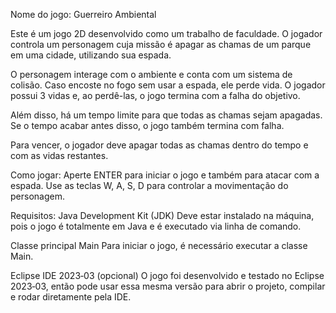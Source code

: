 Nome do jogo: Guerreiro Ambiental

Este é um jogo 2D desenvolvido como um trabalho de faculdade. O jogador controla um personagem cuja missão é apagar as chamas de um parque em uma cidade, utilizando sua espada.

O personagem interage com o ambiente e conta com um sistema de colisão. Caso encoste no fogo sem usar a espada, ele perde vida. O jogador possui 3 vidas e, ao perdê-las, o jogo termina com a falha do objetivo.

Além disso, há um tempo limite para que todas as chamas sejam apagadas. Se o tempo acabar antes disso, o jogo também termina com falha.

Para vencer, o jogador deve apagar todas as chamas dentro do tempo e com as vidas restantes.

Como jogar:
Aperte ENTER para iniciar o jogo e também para atacar com a espada.
Use as teclas W, A, S, D para controlar a movimentação do personagem.

Requisitos:
Java Development Kit (JDK)
Deve estar instalado na máquina, pois o jogo é totalmente em Java e é executado via linha de comando.

Classe principal Main
Para iniciar o jogo, é necessário executar a classe Main.

Eclipse IDE 2023‑03 (opcional)
O jogo foi desenvolvido e testado no Eclipse 2023‑03, então pode usar essa mesma versão para abrir o projeto, compilar e rodar diretamente pela IDE.
